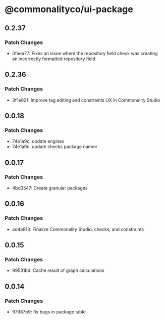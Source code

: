 # @commonalityco/ui-package

## 0.2.37

### Patch Changes

- 0faea77: Fixes an issue where the repository field check was creating an incorrectly formatted repository field

## 0.2.36

### Patch Changes

- 3f1e821: Improve tag editing and constraints UX in Commonality Studio

## 0.0.18

### Patch Changes

- 74e1a9c: update engines
- 74e1a9c: update checks package namne

## 0.0.17

### Patch Changes

- 4bd3547: Create granular packages

## 0.0.16

### Patch Changes

- ad4a813: Finalize Commonality Studio, checks, and constraints

## 0.0.15

### Patch Changes

- 99531bd: Cache result of graph calculations

## 0.0.14

### Patch Changes

- 97987b9: fix bugs in package table
